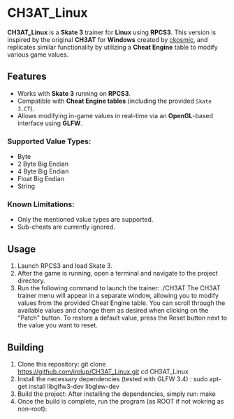 # CH3AT_Linux

**CH3AT_Linux** is a **Skate 3** trainer for **Linux** using **RPCS3**. This version is inspired by the original **CH3AT** for **Windows** created by [ckosmic](https://github.com/ckosmic/CH3AT), and replicates similar functionality by utilizing a **Cheat Engine** table to modify various game values.

## Features

- Works with **Skate 3** running on **RPCS3**.
- Compatible with **Cheat Engine tables** (including the provided `Skate 3.CT`).
- Allows modifying in-game values in real-time via an **OpenGL**-based interface using **GLFW**.

### Supported Value Types:
- Byte
- 2 Byte Big Endian
- 4 Byte Big Endian
- Float Big Endian
- String

### Known Limitations:
- Only the mentioned value types are supported.
- Sub-cheats are currently ignored.

## Usage
1. Launch RPCS3 and load Skate 3.
2. After the game is running, open a terminal and navigate to the project directory.
3. Run the following command to launch the trainer:
 ./CH3AT
  The CH3AT trainer menu will appear in a separate window, allowing you to modify values from the provided Cheat Engine table.
  You can scroll through the available values and change them as desired when clicking on the "Patch" button.
  To restore a default value, press the Reset button next to the value you want to reset.

## Building

1. Clone this repository:
   git clone https://github.com/irolup/CH3AT_Linux.git
   cd CH3AT_Linux
2. Install the necessary dependencies (tested with GLFW 3.4) :
   sudo apt-get install libglfw3-dev libglew-dev
4. Build the project: After installing the dependencies, simply run:
   make
5. Once the build is complete, run the program (as ROOT if not wokring as non-root):
